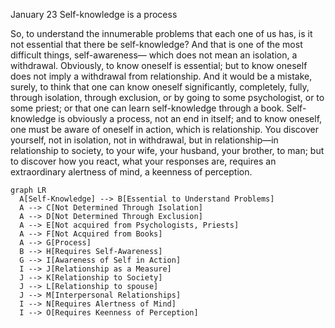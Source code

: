 January 23
Self-knowledge is a process

So, to understand the innumerable problems that each one of us has, is it not essential that there be self-knowledge? And that is one of the most difficult things, self-awareness— which does not mean an isolation, a withdrawal. Obviously, to know oneself is essential; but to know oneself does not imply a withdrawal from relationship. And it would be a mistake, surely, to think that one can know oneself significantly, completely, fully, through isolation, through exclusion, or by going to some psychologist, or to some priest; or that one can learn self-knowledge through a book. Self-knowledge is obviously a process, not an end in itself; and to know oneself, one must be aware of oneself in action, which is relationship. You discover yourself, not in isolation, not in withdrawal, but in relationship—in relationship to society, to your wife, your husband, your brother, to man; but to discover how you react, what your responses are, requires an extraordinary alertness of mind, a keenness of perception.

```mermaid
graph LR 
  A[Self-Knowledge] --> B[Essential to Understand Problems]
  A --> C[Not Determined Through Isolation]
  A --> D[Not Determined Through Exclusion]
  A --> E[Not acquired from Psychologists, Priests]
  A --> F[Not Acquired from Books]
  A --> G[Process]
  B --> H[Requires Self-Awareness]
  G --> I[Awareness of Self in Action]
  I --> J[Relationship as a Measure]
  J --> K[Relationship to Society]
  J --> L[Relationship to spouse]
  J --> M[Interpersonal Relationships]
  I --> N[Requires Alertness of Mind]
  I --> O[Requires Keenness of Perception]
  ```

